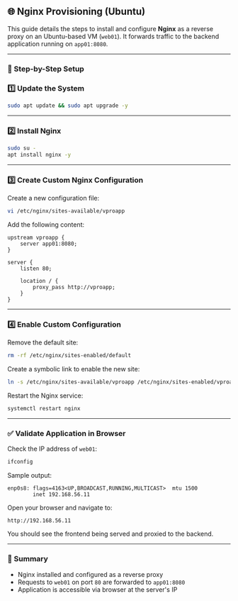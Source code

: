 
## 🌐 Nginx Provisioning (Ubuntu)

This guide details the steps to install and configure **Nginx** as a reverse proxy on an Ubuntu-based VM (`web01`). It forwards traffic to the backend application running on `app01:8080`.

---

### 🧰 Step-by-Step Setup

### 1️⃣ Update the System

```bash
sudo apt update && sudo apt upgrade -y
```

---

### 2️⃣ Install Nginx

```bash
sudo su -
apt install nginx -y
```

---

### 3️⃣ Create Custom Nginx Configuration

Create a new configuration file:

```bash
vi /etc/nginx/sites-available/vproapp
```

Add the following content:

```
upstream vproapp {
    server app01:8080;
}

server {
    listen 80;

    location / {
        proxy_pass http://vproapp;
    }
}
```

---

### 4️⃣ Enable Custom Configuration

Remove the default site:

```bash
rm -rf /etc/nginx/sites-enabled/default
```

Create a symbolic link to enable the new site:

```bash
ln -s /etc/nginx/sites-available/vproapp /etc/nginx/sites-enabled/vproapp
```

Restart the Nginx service:

```bash
systemctl restart nginx
```

---

### ✅ Validate Application in Browser

Check the IP address of `web01`:

```bash
ifconfig
```

Sample output:

```
enp0s8: flags=4163<UP,BROADCAST,RUNNING,MULTICAST>  mtu 1500
        inet 192.168.56.11
```

Open your browser and navigate to:

```
http://192.168.56.11
```

You should see the frontend being served and proxied to the backend.

---

### 📝 Summary

- Nginx installed and configured as a reverse proxy
- Requests to `web01` on port `80` are forwarded to `app01:8080`
- Application is accessible via browser at the server's IP
